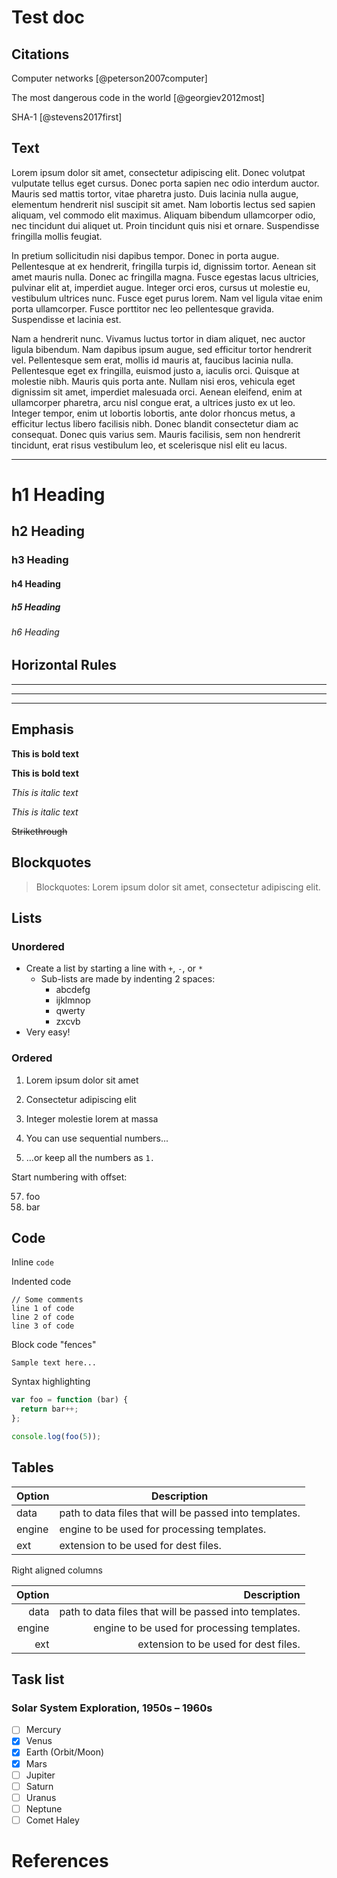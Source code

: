 # Test doc

## Citations

Computer networks [@peterson2007computer]

The most dangerous code in the world [@georgiev2012most]

SHA-1 [@stevens2017first]

## Text

Lorem ipsum dolor sit amet, consectetur adipiscing elit. Donec volutpat vulputate tellus eget cursus. Donec porta sapien nec odio interdum auctor. Mauris sed mattis tortor, vitae pharetra justo. Duis lacinia nulla augue, elementum hendrerit nisl suscipit sit amet. Nam lobortis lectus sed sapien aliquam, vel commodo elit maximus. Aliquam bibendum ullamcorper odio, nec tincidunt dui aliquet ut. Proin tincidunt quis nisi et ornare. Suspendisse fringilla mollis feugiat.

In pretium sollicitudin nisi dapibus tempor. Donec in porta augue. Pellentesque at ex hendrerit, fringilla turpis id, dignissim tortor. Aenean sit amet mauris nulla. Donec ac fringilla magna. Fusce egestas lacus ultricies, pulvinar elit at, imperdiet augue. Integer orci eros, cursus ut molestie eu, vestibulum ultrices nunc. Fusce eget purus lorem. Nam vel ligula vitae enim porta ullamcorper. Fusce porttitor nec leo pellentesque gravida. Suspendisse et lacinia est.

Nam a hendrerit nunc. Vivamus luctus tortor in diam aliquet, nec auctor ligula bibendum. Nam dapibus ipsum augue, sed efficitur tortor hendrerit vel. Pellentesque sem erat, mollis id mauris at, faucibus lacinia nulla. Pellentesque eget ex fringilla, euismod justo a, iaculis orci. Quisque at molestie nibh. Mauris quis porta ante. Nullam nisi eros, vehicula eget dignissim sit amet, imperdiet malesuada orci. Aenean eleifend, enim at ullamcorper pharetra, arcu nisl congue erat, a ultrices justo ex ut leo. Integer tempor, enim ut lobortis lobortis, ante dolor rhoncus metus, a efficitur lectus libero facilisis nibh. Donec blandit consectetur diam ac consequat. Donec quis varius sem. Mauris facilisis, sem non hendrerit tincidunt, erat risus vestibulum leo, et scelerisque nisl elit eu lacus.

---

# h1 Heading
## h2 Heading
### h3 Heading
#### h4 Heading
##### h5 Heading
###### h6 Heading


## Horizontal Rules

___

---

***

## Emphasis

**This is bold text**

__This is bold text__

*This is italic text*

_This is italic text_

~~Strikethrough~~


## Blockquotes


> Blockquotes: Lorem ipsum dolor sit amet, consectetur adipiscing elit.


## Lists

### Unordered

+ Create a list by starting a line with `+`, `-`, or `*`
  + Sub-lists are made by indenting 2 spaces:
    - abcdefg
    - ijklmnop
    * qwerty
    * zxcvb
+ Very easy!

### Ordered

1. Lorem ipsum dolor sit amet
2. Consectetur adipiscing elit
3. Integer molestie lorem at massa


1. You can use sequential numbers...
1. ...or keep all the numbers as `1.`

Start numbering with offset:

57. foo
1. bar


## Code

Inline `code`

Indented code

    // Some comments
    line 1 of code
    line 2 of code
    line 3 of code


Block code "fences"

```
Sample text here...
```

Syntax highlighting

``` js
var foo = function (bar) {
  return bar++;
};

console.log(foo(5));
```

## Tables

| Option | Description |
| ------ | ----------- |
| data   | path to data files that will be passed into templates. |
| engine | engine to be used for processing templates. |
| ext    | extension to be used for dest files. |

Right aligned columns

| Option | Description |
| ------:| -----------:|
| data   | path to data files that will be passed into templates. |
| engine | engine to be used for processing templates. |
| ext    | extension to be used for dest files. |

## Task list

### Solar System Exploration, 1950s – 1960s

- [ ] Mercury
- [x] Venus
- [x] Earth (Orbit/Moon)
- [x] Mars
- [ ] Jupiter
- [ ] Saturn
- [ ] Uranus
- [ ] Neptune
- [ ] Comet Haley

# References
